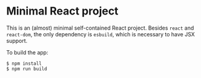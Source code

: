 # Minimal React project

This is an (almost) minimal self-contained React project. Besides `react` and `react-dom`, the only dependency is `esbuild`, which is necessary to have JSX support.

To build the app:
```
$ npm install
$ npm run build
```